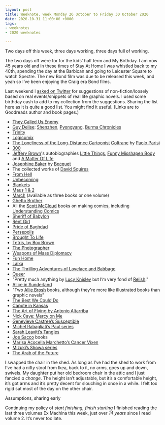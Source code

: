 ```yaml
---
layout: post
title: Weeknote, week Monday 26 October to Friday 30 October 2020
date: 2020-10-31 11:00:00 +0000
tags:
- weeknotes
- 2020 weeknotes

---
```

Two days off this week, three days working, three days full of working.

The two days off were for for the kids’ half term and My Birthday. I am now 45 years old and in these times of Stay At Home I was whistled back to my 40th, spending the day at the Barbican and going to Leicester Square to watch Spectre. The new Bond film was due to be released this week, and yeah so I’ve been enjoying the Craig era Bond films.

Last weekend I [asked on Twitter](https://twitter.com/OfficeOfWilson/status/1320626102558199808) for suggestions of non-fiction/loosely based on real events/snippets of real life graphic novels. I used some birthday cash to add to my collection from the suggestions. Sharing the list here as it is quite a good list. You might find it useful. (Links are to Goodreads author and book pages.)

* [They Called Us Enemy](https://www.goodreads.com/book/show/42527866-they-called-us-enemy)
* [Guy Delise](https://www.goodreads.com/author/show/46027.Guy_Delisle): [Shenzhen](https://www.goodreads.com/book/show/210946.Shenzhen), [Pyongyang](https://www.goodreads.com/book/show/80834.Pyongyang), [Burma Chronicles](https://www.goodreads.com/book/show/5596923-burma-chronicles)
* [Trinity](https://www.goodreads.com/book/show/13166598-trinity)
* [Logicomix](https://www.goodreads.com/book/show/6493321-logicomix)
* [The Loneliness of the Long-Distance Cartoonist](https://www.goodreads.com/book/show/51796259-the-loneliness-of-the-long-distance-cartoonist)
[Coltrane](https://www.goodreads.com/book/show/13012652-coltrane) by [Paolo Parisi](https://www.goodreads.com/author/show/3022567.Paolo_Parisi)
* [300](https://www.goodreads.com/book/show/59952.300)
* [Jeffery Brown](https://www.goodreads.com/author/show/45429.Jeffrey_Brown)'s autobiographies [Little Things](https://www.goodreads.com/book/show/1924490.Little_Things), [Funny Misshapen Body](https://www.goodreads.com/book/show/6220815-funny-misshapen-body) and [A Matter Of Life](https://www.goodreads.com/book/show/17591893-a-matter-of-life)
* [Josephine Baker](https://www.goodreads.com/book/show/31941881-jos-phine-baker) by [Bocquet](https://www.goodreads.com/author/show/854871.Jos_Louis_Bocquet)
* The collected works of [David Squires](https://www.goodreads.com/author/show/3407293.David_Squires)
* [From Hell](https://www.goodreads.com/book/show/23529.From_Hell)
* [Unbecoming](https://www.goodreads.com/book/show/25363212-becoming-unbecoming)
* [Blankets](https://www.goodreads.com/book/show/25179.Blankets)
* [Maus 1 & 2](https://www.goodreads.com/book/show/15195.The_Complete_Maus)
* [March](https://www.goodreads.com/book/show/17346698-march) (available as three books or one volume)
* [Ghetto Brother](https://www.goodreads.com/book/show/23359742-ghetto-brother)
* All the [Scott McCloud](https://www.goodreads.com/author/show/33907.Scott_McCloud) books on making comics, including [Understanding Comics](https://www.goodreads.com/book/show/102920.Understanding_Comics)
* [Sheriff of Babylon](https://www.goodreads.com/series/175638)
* [Rent Girl](https://www.goodreads.com/book/show/46640.Rent_Girl)
* [Pride of Baghdad](https://www.goodreads.com/book/show/105703.Pride_of_Baghdad)
* [Persepolis](https://www.goodreads.com/book/show/991197.The_Complete_Persepolis)
* [Brought To Life](https://www.goodreads.com/book/show/358862.Brought_to_Light)
* [Tetris, by Box Brown](https://www.goodreads.com/book/show/27414415-tetris)
* [The Photographer](https://www.goodreads.com/book/show/5967064-the-photographer)
* [Weapons of Mass Diplomacy](https://www.goodreads.com/book/show/18405541-weapons-of-mass-diplomacy) 
* [Fun Home](https://www.goodreads.com/book/show/26135825-fun-home)
* [Laika](https://www.goodreads.com/book/show/1641695.Laika)
* [The Thrilling Adventures of Lovelace and Babbage](https://www.goodreads.com/book/show/22822839-the-thrilling-adventures-of-lovelace-and-babbage)
* [Queer](https://www.goodreads.com/book/show/28957268-queer)
* "Pretty much anything by [Lucy Knisley](https://www.goodreads.com/author/show/731384.Lucy_Knisley) but I’m very fond of [Relish](https://www.goodreads.com/book/show/15786110-relish)."
* [Alice in Sunderland](https://www.goodreads.com/book/show/544595.Alice_in_Sunderland)
* "Two [Allie Brosh](https://www.goodreads.com/author/show/6984726.Allie_Brosh) books, although they're more like illustrated books than graphic novels"
* [The Best We Could Do](https://www.goodreads.com/book/show/29936927-the-best-we-could-do)
* [Capote in Kansas](https://www.goodreads.com/book/show/198346.Capote_in_Kansas)
* [The Art of Flying by Antonio Altarriba](https://www.goodreads.com/book/show/23346614-the-art-of-flying)
* [Nick Cave: Mercy on Me](https://www.goodreads.com/book/show/34227681-nick-cave)
* [Genevieve Castree’s Susceptible](https://www.goodreads.com/book/show/13538044-susceptible)
* [Michel Rabagliati’s Paul series](https://www.goodreads.com/series/74334)
* [Sarah Leavitt’s Tangles](https://www.goodreads.com/book/show/8468008-tangles)
* [Joe Sacco](https://www.goodreads.com/author/show/32468.Joe_Sacco) books
* [Marisa Acocella Marchetto’s Cancer Vixen](https://www.goodreads.com/book/show/349348.Cancer_Vixen)
* [Mizuki’s Showa series](https://www.goodreads.com/series/123953)
* [The Arab of the Future](https://www.goodreads.com/book/show/23168840-the-arab-of-the-future)



I swapped the chair in the shed. As long as I’ve had the shed to work from I’ve had a nifty stool from Ikea, back to it, no arms, goes up and down, swivels. My daughter put her old bedroom chair in the attic and I just fancied _a change_. The height isn’t adjustable, but it’s a comfortable height, it’s got arms and it’s pretty decent for slouching in once in a while. I felt too rigid sat most of the day on the other chair.

Assumptions, sharing early

Continuing my policy of _start finishing, finish starting_ I finished reading the last three volumes Ex Machina this week, just over _14 years_ since I read volume 2. It’s never too late.